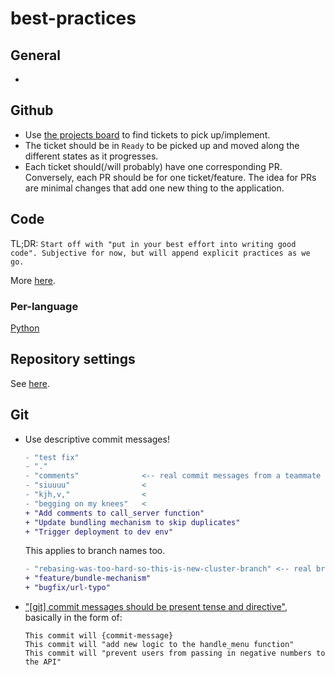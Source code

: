 # best-practices

## General

- 

## Github

- Use [the projects board](https://github.com/orgs/passiondynamics/projects) to find tickets to pick up/implement.
- The ticket should be in `Ready` to be picked up and moved along the different states as it progresses.
- Each ticket should(/will probably) have one corresponding PR. Conversely, each PR should be for one ticket/feature.
  The idea for PRs are minimal changes that add one new thing to the application.

## Code

TL;DR: `Start off with "put in your best effort into writing good code". Subjective for now, but will append explicit
practices as we go.`

More [here](docs/code.md).

### Per-language

[Python](docs/python.md)

## Repository settings

See [here](docs/repo.md).

## Git

- Use descriptive commit messages!
  ```diff
  - "test fix"
  - "."
  - "comments"              <-- real commit messages from a teammate
  - "siuuuu"                <
  - "kjh,v,"                <
  - "begging on my knees"   <
  + "Add comments to call_server function"
  + "Update bundling mechanism to skip duplicates"
  + "Trigger deployment to dev env"
  ```

  This applies to branch names too.
  ```diff
  - "rebasing-was-too-hard-so-this-is-new-cluster-branch" <-- real branch name from a teammate
  + "feature/bundle-mechanism"
  + "bugfix/url-typo"
  ```
- ["[git] commit messages should be present tense and
  directive"](https://github.com/git-guides/git-commit#examples-of-git-commit), basically in the form of:
  ```
  This commit will {commit-message}
  This commit will "add new logic to the handle_menu function"
  This commit will "prevent users from passing in negative numbers to the API"
  ```

